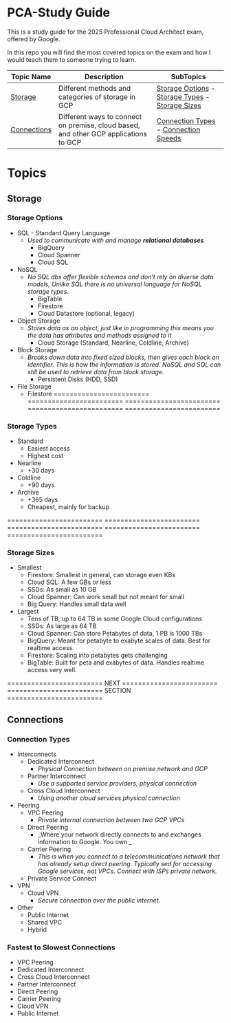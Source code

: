 # PCA-Study Guide

This is a study guide for the 2025 Professional Cloud Architect exam, offered by Google.

In this repo you will find the most covered topics on the exam and how I would teach them to someone trying to learn.


| Topic Name             | Description                                           | SubTopics              |
| ---------------------------- | ----------------------------------------------------- | --------------------- |
| [Storage](#storage) | Different methods and categories of storage in GCP | [Storage Options](#storage-options) - [Storage Types](#storage-types) - [Storage Sizes](#storage-sizes)|
| [Connections](#connections) | Different ways to connect on premise, cloud based, and other GCP applications to GCP | [Connection Types](#connection-types) - [Connection Speeds](#fastest-to-slowest-connections) |


# Topics

## Storage

### Storage Options
  * SQL - Standard Query Language
    * _Used to communicate with and manage **relational databases**_
      * BigQuery
      * Cloud Spanner
      * Cloud SQL
  * NoSQL
    * _No SQL dbs offer flexible schemas and don't rely on diverse data models, Unlike SQL there is no universal language for NoSQL storage types._
      * BigTable
      * Firestore
      * Cloud Datastore (optional, legacy)
  * Object Storage
    * _Stores data as an object, just like in programming this means you the data has attributes and methods assigned to it_
      * Cloud Storage (Standard, Nearline, Coldline, Archive)
  * Block Storage
    * _Breaks down data into fixed sized blocks, then gives each block an identifier. This is how the information is stored. NoSQL and SQL can still be used to retrieve data from block storage._
      * Persistent Disks (HDD, SSD)
  * File Storage
    * Filestore
======================== ======================== ======================== ======================== ========================
### Storage Types
  * Standard
    * Easiest access
    * Highest cost
  * Nearline
    * +30 days
  * Coldline
    * +90 days
  * Archive
    * +365 days
    * Cheapest, mainly for backup

======================== ======================== ======================== ======================== ========================

### Storage Sizes
   * Smallest
     * Firestore: Smallest in general, can storage even KBs
     * Cloud SQL: A few GBs or less
     * SSDs: As small as 10 GB
     * Cloud Spanner: Can work small but not meant for small
     * Big Query: Handles small data well
   * Largest
     * Tens of TB, up to 64 TB in some Google Cloud configurations
     * SSDs: As large as 64 TB
     * Cloud Spanner: Can store Petabytes of data, 1 PB is 1000 TBs
     * BigQuery: Meant for petabyte to exabyte scales of data. Best for realtime access.
     * Firestore: Scaling into petabytes gets challenging
     * BigTable: Built for peta and exabytes of data. Handles realtime access very well.
    
========================   NEXT  ========================
======================== SECTION ========================

## Connections

### Connection Types
 * Interconnects
   * Dedicated Interconnect
     * _Physical Connection between on premise network and GCP_
   * Partner Interconnect
     * _Use a supported service providers, physical connection_
   * Cross Cloud Interconnect
     * _Using another cloud services physical connection_
 * Peering
   * VPC Peering
     * _Private internal connection between two GCP VPCs_
   * Direct Peering
     * _Where your network directly connects to and exchanges information to Google. You own _
   * Carrier Peering
     * _This is when you connect to a telecommunications network that has already setup direct peering. Typically sed for accessing Google services, not VPCs. Connect with ISPs private network._
   * Private Service Connect
 * VPN
   * Cloud VPN
     * _Secure connection over the public internet._
 * Other
   * Public Internet
   * Shared VPC
   * Hybrid
  
### Fastest to Slowest Connections
* VPC Peering
* Dedicated Interconnect
* Cross Cloud Interconnect
* Partner Interconnect
* Direct Peering
* Carrier Peering
* Cloud VPN
* Public Internet
  
  
